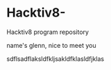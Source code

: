 # Hacktiv8-
Hacktiv8 program repository


name's glenn, nice to meet you


sdflsadflaksldfkljsakldfklasldfjklas